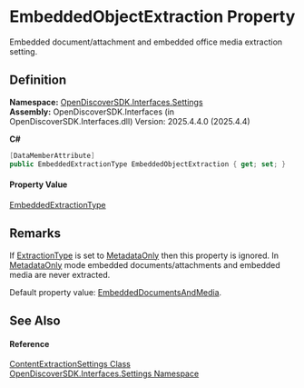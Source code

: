 # EmbeddedObjectExtraction Property


Embedded document/attachment and embedded office media extraction setting.



## Definition
**Namespace:** <a href="a1516a26-c3bc-5b32-80d1-92d32506d831">OpenDiscoverSDK.Interfaces.Settings</a>  
**Assembly:** OpenDiscoverSDK.Interfaces (in OpenDiscoverSDK.Interfaces.dll) Version: 2025.4.4.0 (2025.4.4)

**C#**
``` C#
[DataMemberAttribute]
public EmbeddedExtractionType EmbeddedObjectExtraction { get; set; }
```



#### Property Value
<a href="081cddb9-76aa-a0a4-4a0f-34744495264c">EmbeddedExtractionType</a>

## Remarks

If <a href="ab3ffa2a-75b2-4b19-57af-5c18921c9d68">ExtractionType</a> is set to <a href="7c5c2e3e-3fbb-2b71-9b82-3248062c5149">MetadataOnly</a> then this property is ignored. In <a href="7c5c2e3e-3fbb-2b71-9b82-3248062c5149">MetadataOnly</a> mode embedded documents/attachments and embedded media are never extracted.

Default property value: <a href="081cddb9-76aa-a0a4-4a0f-34744495264c">EmbeddedDocumentsAndMedia</a>.


## See Also


#### Reference
<a href="b65f5ca9-d476-8b01-b6d2-c47f988ba0a2">ContentExtractionSettings Class</a>  
<a href="a1516a26-c3bc-5b32-80d1-92d32506d831">OpenDiscoverSDK.Interfaces.Settings Namespace</a>  
